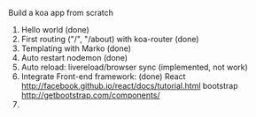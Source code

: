 Build a koa app from scratch

1) Hello world (done)
2) First routing ("/", "/about) with koa-router (done)
3) Templating with Marko (done)
4) Auto restart nodemon (done)
5) Auto reload: livereload/browser sync (implemented, not work)
6) Integrate Front-end framework: (done)
React http://facebook.github.io/react/docs/tutorial.html
bootstrap http://getbootstrap.com/components/
7) 